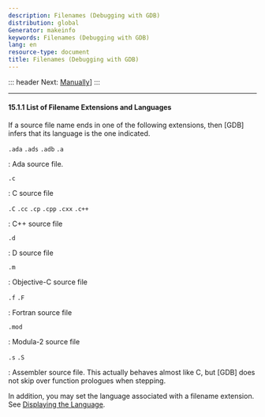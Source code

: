 ```yaml
---
description: Filenames (Debugging with GDB)
distribution: global
Generator: makeinfo
keywords: Filenames (Debugging with GDB)
lang: en
resource-type: document
title: Filenames (Debugging with GDB)
---
```

::: header
Next: [Manually](Manually.html#Manually)]
:::

---

#### 15.1.1 List of Filename Extensions and Languages

If a source file name ends in one of the following extensions, then [GDB] infers that its language is the one indicated.

`.ada`
`.ads`
`.adb`
`.a`

:   Ada source file.

`.c`

:   C source file

`.C`
`.cc`
`.cp`
`.cpp`
`.cxx`
`.c++`

:   C++ source file

`.d`

:   D source file

`.m`

:   Objective-C source file

`.f`
`.F`

:   Fortran source file

`.mod`

:   Modula-2 source file

`.s`
`.S`

:   Assembler source file. This actually behaves almost like C, but [GDB] does not skip over function prologues when stepping.

In addition, you may set the language associated with a filename extension. See [Displaying the Language](Show.html#Show).
